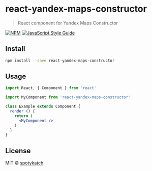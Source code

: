 # react-yandex-maps-constructor

> React component for Yandex Maps Constructor

[![NPM](https://img.shields.io/npm/v/react-yandex-maps-constructor.svg)](https://www.npmjs.com/package/react-yandex-maps-constructor) [![JavaScript Style Guide](https://img.shields.io/badge/code_style-standard-brightgreen.svg)](https://standardjs.com)

## Install

```bash
npm install --save react-yandex-maps-constructor
```

## Usage

```jsx
import React, { Component } from 'react'

import MyComponent from 'react-yandex-maps-constructor'

class Example extends Component {
  render () {
    return (
      <MyComponent />
    )
  }
}
```

## License

MIT © [spotykatch](https://github.com/spotykatch)
